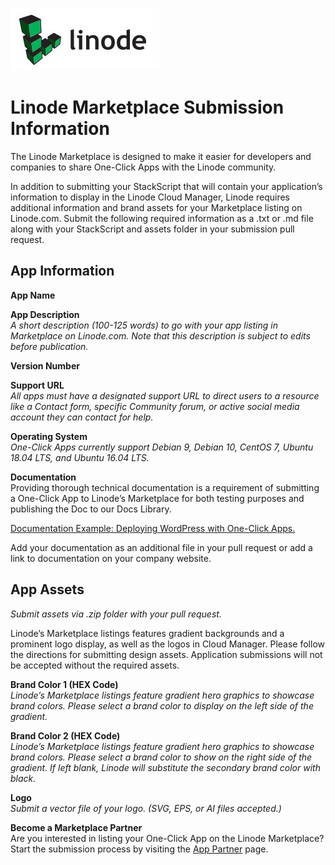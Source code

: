 ![Linode Logo](https://github.com/linode/docs/blob/develop/docs/assets/linode_readme_logo.png?raw=true)

# Linode Marketplace Submission Information

The Linode Marketplace is designed to make it easier for developers and companies to share One-Click Apps with the Linode community.

In addition to submitting your StackScript that will contain your application’s information to display in the Linode Cloud Manager, Linode requires additional information and brand assets for your Marketplace listing on Linode.com. Submit the following required information as a .txt or .md file along with your StackScript and assets folder in your submission pull request.

## App Information

**App Name**

**App Description**  
*A short description (100-125 words) to go with your app listing in Marketplace on Linode.com. Note that this description is subject to edits before publication.*

**Version Number**

**Support URL**  
*All apps must have a designated support URL to direct users to a resource like a Contact form, specific Community forum, or active social media account they can contact for help.*

**Operating System**  
*One-Click Apps currently support Debian 9, Debian 10,  CentOS 7, Ubuntu 18.04 LTS, and Ubuntu 16.04 LTS.*

**Documentation**  
Providing thorough technical documentation is a requirement of submitting a One-Click App to Linode’s Marketplace for both testing purposes and publishing the Doc to our Docs Library. 

[Documentation Example: Deploying WordPress with One-Click Apps.](https://www.linode.com/docs/platform/one-click/deploying-wordpress-with-one-click-apps/)

Add your documentation as an additional file in your pull request or add a link to documentation on your company website.

## App Assets

*Submit assets via .zip folder with your pull request.*

Linode’s Marketplace listings features gradient backgrounds and a prominent logo display, as well as the logos in Cloud Manager. Please follow the directions for submitting design assets. Application submissions will not be accepted without the required assets.

**Brand Color 1 (HEX Code)**  
*Linode’s Marketplace listings feature gradient hero graphics to showcase brand colors. Please select a brand color to display on the left side of the gradient.*

**Brand Color 2 (HEX Code)**  
*Linode’s Marketplace listings feature gradient hero graphics to showcase brand colors. Please select a brand color to show on the right side of the gradient. If left blank, Linode will substitute the secondary brand color with black.*

**Logo**  
*Submit a vector file of your logo. (SVG, EPS, or AI files accepted.)*

**Become a Marketplace Partner**  
Are you interested in listing your One-Click App on the Linode Marketplace? Start the submission process by visiting the [App Partner](https://www.linode.com/marketplace/app-partners/) page.
